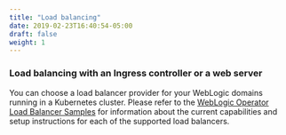```yaml
---
title: "Load balancing"
date: 2019-02-23T16:40:54-05:00
draft: false
weight: 1
---
```


### Load balancing with an Ingress controller or a web server

You can choose a load balancer provider for your WebLogic domains running in a Kubernetes cluster.
Please refer to the [WebLogic Operator Load Balancer Samples](../kubernetes/samples/charts/README.md)
for information about the current capabilities and setup instructions for each of the supported load balancers.
